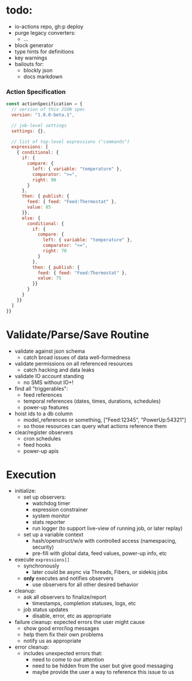 # todo:
- io-actions repo, gh:p deploy
- purge legacy converters:
  - ...
- block generator
- type hints for definitions
- key warnings
- bailouts for:
  - blockly json
  - docs markdown


### Action Specification

```js
const actionSpecification = {
  // version of this JSON spec
  version: "1.0.0-beta.1",

  // job-level settings
  settings: {},

  // list of top-level expressions ("commands")
  expressions: [
    { conditional: {
      if: {
        compare: {
          left: { variable: "temperature" },
          comparator: ">=",
          right: 90
        }
      },
      then: { publish: {
        feed: { feed: "Feed:Thermostat" },
        value: 85
      }},
      else: {
        conditional: {
          if: {
            compare: {
              left: { variable: "temperature" },
              comparator: "<=",
              right: 70
            }
          },
          then: { publish: {
            feed: { feed: "Feed:Thermostat" },
            value: 75
          }}
        }
      }
    }}
  ]
}}
```


Validate/Parse/Save Routine
=============
- validate against json schema
  - catch broad issues of data well-formedness
- validate permissions on all referenced resources
  - catch hacking and data leaks
- validate IO account standing
  - no SMS without IO+!
- find all "triggerables":
  - feed references
  - temporal references (dates, times, durations, schedules)
  - power-up features
- hoist ids to a db column
  - model_references or something, ["Feed:12345", "PowerUp:54321"]
  - so those resources can query what actions reference them
- clear/register observers
  - cron schedules
  - feed hooks
  - power-up apis


Execution
=========
- initialize:
  - set up observers:
    - watchdog timer
    - expression constrainer
    - system monitor
    - stats reporter
    - run logger (to support live-view of running job, or later replay)
  - set up a variable context
    - hash/openstruct/w/e with controlled access (namespacing, security)
    - pre-fill with global data, feed values, power-up info, etc
- execute `expressions[]`
  - synchronously
    - later could be async via Threads, Fibers, or sidekiq jobs
  - **only** executes and notifies observers
    - use observers for all other desired behavior
- cleanup:
  - ask all observers to finalize/report
    - timestamps, completion statuses, logs, etc
  - job status updates
    - disable, error, etc as appropriate
- failure cleanup: expected errors the user might cause
  - show good error/log messages
  - help them fix their own problems
  - notify us as appropriate
- error cleanup:
  - includes unexpected errors that:
    - need to come to our attention
    - need to be hidden from the user but give good messaging
    - maybe provide the user a way to reference this issue to us
